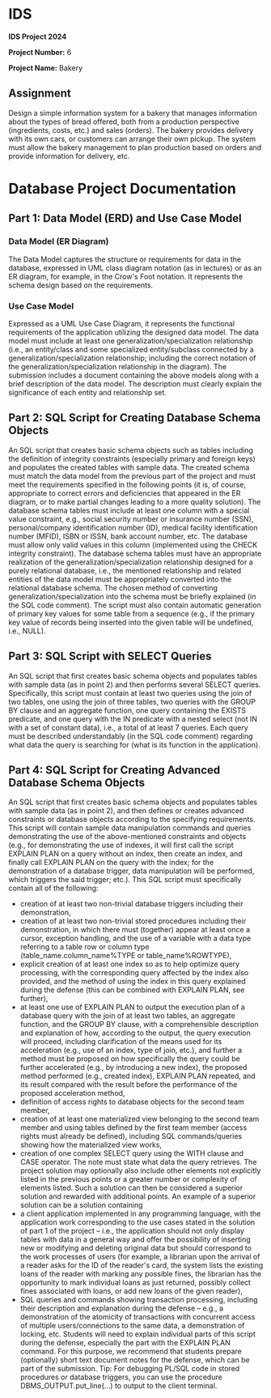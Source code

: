 # IDS 

**IDS Project 2024**

**Project Number:** 6

**Project Name:** Bakery

## Assignment

Design a simple information system for a bakery that manages information about the types of bread offered, both from a production perspective (ingredients, costs, etc.) and sales (orders). The bakery provides delivery with its own cars, or customers can arrange their own pickup. The system must allow the bakery management to plan production based on orders and provide information for delivery, etc.

# Database Project Documentation

## Part 1: Data Model (ERD) and Use Case Model

### Data Model (ER Diagram)
The Data Model captures the structure or requirements for data in the database, expressed in UML class diagram notation (as in lectures) or as an ER diagram, for example, in the Crow's Foot notation. It represents the schema design based on the requirements.

### Use Case Model
Expressed as a UML Use Case Diagram, it represents the functional requirements of the application utilizing the designed data model. The data model must include at least one generalization/specialization relationship (i.e., an entity/class and some specialized entity/subclass connected by a generalization/specialization relationship; including the correct notation of the generalization/specialization relationship in the diagram).
The submission includes a document containing the above models along with a brief description of the data model. The description must clearly explain the significance of each entity and relationship set.

## Part 2: SQL Script for Creating Database Schema Objects

An SQL script that creates basic schema objects such as tables including the definition of integrity constraints (especially primary and foreign keys) and populates the created tables with sample data. The created schema must match the data model from the previous part of the project and must meet the requirements specified in the following points (it is, of course, appropriate to correct errors and deficiencies that appeared in the ER diagram, or to make partial changes leading to a more quality solution).
The database schema tables must include at least one column with a special value constraint, e.g., social security number or insurance number (SSN), personal/company identification number (ID), medical facility identification number (MFID), ISBN or ISSN, bank account number, etc. The database must allow only valid values in this column (implemented using the CHECK integrity constraint).
The database schema tables must have an appropriate realization of the generalization/specialization relationship designed for a purely relational database, i.e., the mentioned relationship and related entities of the data model must be appropriately converted into the relational database schema. The chosen method of converting generalization/specialization into the schema must be briefly explained (in the SQL code comment).
The script must also contain automatic generation of primary key values for some table from a sequence (e.g., if the primary key value of records being inserted into the given table will be undefined, i.e., NULL).

## Part 3: SQL Script with SELECT Queries

An SQL script that first creates basic schema objects and populates tables with sample data (as in point 2) and then performs several SELECT queries.
Specifically, this script must contain at least two queries using the join of two tables, one using the join of three tables, two queries with the GROUP BY clause and an aggregate function, one query containing the EXISTS predicate, and one query with the IN predicate with a nested select (not IN with a set of constant data), i.e., a total of at least 7 queries. Each query must be described understandably (in the SQL code comment) regarding what data the query is searching for (what is its function in the application).

## Part 4: SQL Script for Creating Advanced Database Schema Objects

An SQL script that first creates basic schema objects and populates tables with sample data (as in point 2), and then defines or creates advanced constraints or database objects according to the specifying requirements. This script will contain sample data manipulation commands and queries demonstrating the use of the above-mentioned constraints and objects (e.g., for demonstrating the use of indexes, it will first call the script EXPLAIN PLAN on a query without an index, then create an index, and finally call EXPLAIN PLAN on the query with the index; for the demonstration of a database trigger, data manipulation will be performed, which triggers the said trigger; etc.).
This SQL script must specifically contain all of the following:
- creation of at least two non-trivial database triggers including their demonstration,
- creation of at least two non-trivial stored procedures including their demonstration, in which there must (together) appear at least once a cursor, exception handling, and the use of a variable with a data type referring to a table row or column type (table_name.column_name%TYPE or table_name%ROWTYPE),
- explicit creation of at least one index so as to help optimize query processing, with the corresponding query affected by the index also provided, and the method of using the index in this query explained during the defense (this can be combined with EXPLAIN PLAN, see further),
- at least one use of EXPLAIN PLAN to output the execution plan of a database query with the join of at least two tables, an aggregate function, and the GROUP BY clause, with a comprehensible description and explanation of how, according to the output, the query execution will proceed, including clarification of the means used for its acceleration (e.g., use of an index, type of join, etc.), and further a method must be proposed on how specifically the query could be further accelerated (e.g., by introducing a new index), the proposed method performed (e.g., created index), EXPLAIN PLAN repeated, and its result compared with the result before the performance of the proposed acceleration method,
- definition of access rights to database objects for the second team member,
- creation of at least one materialized view belonging to the second team member and using tables defined by the first team member (access rights must already be defined), including SQL commands/queries showing how the materialized view works,
- creation of one complex SELECT query using the WITH clause and CASE operator. The note must state what data the query retrieves.
The project solution may optionally also include other elements not explicitly listed in the previous points or a greater number or complexity of elements listed. Such a solution can then be considered a superior solution and rewarded with additional points. An example of a superior solution can be a solution containing
- a client application implemented in any programming language, with the application work corresponding to the use cases stated in the solution of part 1 of the project – i.e., the application should not only display tables with data in a general way and offer the possibility of inserting new or modifying and deleting original data but should correspond to the work processes of users (for example, a librarian upon the arrival of a reader asks for the ID of the reader's card, the system lists the existing loans of the reader with marking any possible fines, the librarian has the opportunity to mark individual loans as just returned, possibly collect fines associated with loans, or add new loans of the given reader),
- SQL queries and commands showing transaction processing, including their description and explanation during the defense – e.g., a demonstration of the atomicity of transactions with concurrent access of multiple users/connections to the same data, a demonstration of locking, etc.
Students will need to explain individual parts of this script during the defense, especially the part with the EXPLAIN PLAN command. For this purpose, we recommend that students prepare (optionally) short text document notes for the defense, which can be part of the submission.
Tip: For debugging PL/SQL code in stored procedures or database triggers, you can use the procedure DBMS_OUTPUT.put_line(...) to output to the client terminal.

